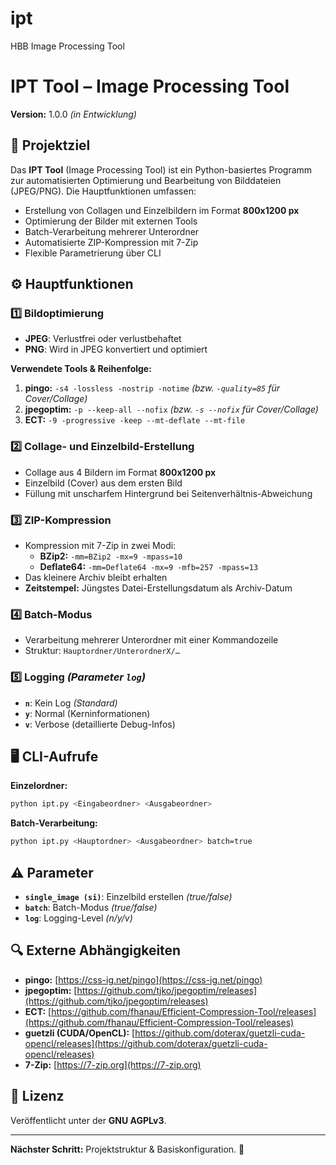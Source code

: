 # ipt

 HBB Image Processing Tool

# IPT Tool – Image Processing Tool

**Version:** 1.0.0 *(in Entwicklung)*

## 📖 Projektziel
Das **IPT Tool** (Image Processing Tool) ist ein Python-basiertes Programm zur automatisierten Optimierung und Bearbeitung von Bilddateien (JPEG/PNG). Die Hauptfunktionen umfassen:

- Erstellung von Collagen und Einzelbildern im Format **800x1200 px**
- Optimierung der Bilder mit externen Tools
- Batch-Verarbeitung mehrerer Unterordner
- Automatisierte ZIP-Kompression mit 7-Zip
- Flexible Parametrierung über CLI

## ⚙️ Hauptfunktionen
### 1️⃣ **Bildoptimierung**
- **JPEG**: Verlustfrei oder verlustbehaftet
- **PNG**: Wird in JPEG konvertiert und optimiert

**Verwendete Tools & Reihenfolge:**
1. **pingo:** `-s4 -lossless -nostrip -notime` *(bzw. `-quality=85` für Cover/Collage)*
2. **jpegoptim:** `-p --keep-all --nofix` *(bzw. `-s --nofix` für Cover/Collage)*
3. **ECT:** `-9 -progressive -keep --mt-deflate --mt-file`

### 2️⃣ **Collage- und Einzelbild-Erstellung**
- Collage aus 4 Bildern im Format **800x1200 px**
- Einzelbild (Cover) aus dem ersten Bild
- Füllung mit unscharfem Hintergrund bei Seitenverhältnis-Abweichung

### 3️⃣ **ZIP-Kompression**
- Kompression mit 7-Zip in zwei Modi:
  - **BZip2:** `-mm=BZip2 -mx=9 -mpass=10`
  - **Deflate64:** `-mm=Deflate64 -mx=9 -mfb=257 -mpass=13`
- Das kleinere Archiv bleibt erhalten
- **Zeitstempel:** Jüngstes Datei-Erstellungsdatum als Archiv-Datum

### 4️⃣ **Batch-Modus**
- Verarbeitung mehrerer Unterordner mit einer Kommandozeile
- Struktur: `Hauptordner/UnterordnerX/…`

### 5️⃣ **Logging** *(Parameter `log`)*
- **`n`**: Kein Log *(Standard)*
- **`y`**: Normal (Kerninformationen)
- **`v`**: Verbose (detaillierte Debug-Infos)

## 🖥️ CLI-Aufrufe
**Einzelordner:**
```bash
python ipt.py <Eingabeordner> <Ausgabeordner>
```

**Batch-Verarbeitung:**
```bash
python ipt.py <Hauptordner> <Ausgabeordner> batch=true
```

## ⚠️ Parameter
- **`single_image (si)`**: Einzelbild erstellen *(true/false)*
- **`batch`**: Batch-Modus *(true/false)*
- **`log`**: Logging-Level *(n/y/v)*

## 🔍 Externe Abhängigkeiten
- **pingo:** [https://css-ig.net/pingo](https://css-ig.net/pingo)
- **jpegoptim:** [https://github.com/tjko/jpegoptim/releases](https://github.com/tjko/jpegoptim/releases)
- **ECT:** [https://github.com/fhanau/Efficient-Compression-Tool/releases](https://github.com/fhanau/Efficient-Compression-Tool/releases)
- **guetzli (CUDA/OpenCL):** [https://github.com/doterax/guetzli-cuda-opencl/releases](https://github.com/doterax/guetzli-cuda-opencl/releases)
- **7-Zip:** [https://7-zip.org](https://7-zip.org)

## 📑 Lizenz
Veröffentlicht unter der **GNU AGPLv3**.

---
**Nächster Schritt:** Projektstruktur & Basiskonfiguration. 🚀

